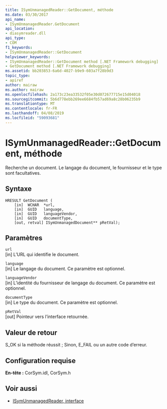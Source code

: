```yaml
---
title: ISymUnmanagedReader::GetDocument, méthode
ms.date: 03/30/2017
api_name:
- ISymUnmanagedReader.GetDocument
api_location:
- diasymreader.dll
api_type:
- COM
f1_keywords:
- ISymUnmanagedReader::GetDocument
helpviewer_keywords:
- ISymUnmanagedReader::GetDocument method [.NET Framework debugging]
- GetDocument method [.NET Framework debugging]
ms.assetid: bb203853-6a6d-4027-b9e9-603a7f28b9d3
topic_type:
- apiref
author: mairaw
ms.author: mairaw
ms.openlocfilehash: 2a173c23ea33532f05e30d072677715e15d04018
ms.sourcegitcommit: 5b6d778ebb269ee6684fb57ad69a8c28b06235b9
ms.translationtype: MT
ms.contentlocale: fr-FR
ms.lasthandoff: 04/08/2019
ms.locfileid: "59093681"
---
```

# <a name="isymunmanagedreadergetdocument-method"></a>ISymUnmanagedReader::GetDocument, méthode
Recherche un document. Le langage du document, le fournisseur et le type sont facultatives.  
  
## <a name="syntax"></a>Syntaxe  
  
```  
HRESULT GetDocument (  
    [in]  WCHAR  *url,  
    [in]  GUID   language,  
    [in]  GUID   languageVendor,  
    [in]  GUID   documentType,  
    [out, retval] ISymUnmanagedDocument** pRetVal);  
```  
  
## <a name="parameters"></a>Paramètres  
 `url`  
 [in] L’URL qui identifie le document.  
  
 `language`  
 [in] Le langage du document. Ce paramètre est optionnel.  
  
 `languageVendor`  
 [in] L’identité du fournisseur de langage du document. Ce paramètre est optionnel.  
  
 `documentType`  
 [in] Le type du document. Ce paramètre est optionnel.  
  
 `pRetVal`  
 [out] Pointeur vers l’interface retournée.  
  
## <a name="return-value"></a>Valeur de retour  
 S_OK si la méthode réussit ; Sinon, E_FAIL ou un autre code d’erreur.  
  
## <a name="requirements"></a>Configuration requise  
 **En-tête :** CorSym.idl, CorSym.h  
  
## <a name="see-also"></a>Voir aussi

- [ISymUnmanagedReader, interface](../../../../docs/framework/unmanaged-api/diagnostics/isymunmanagedreader-interface.md)
